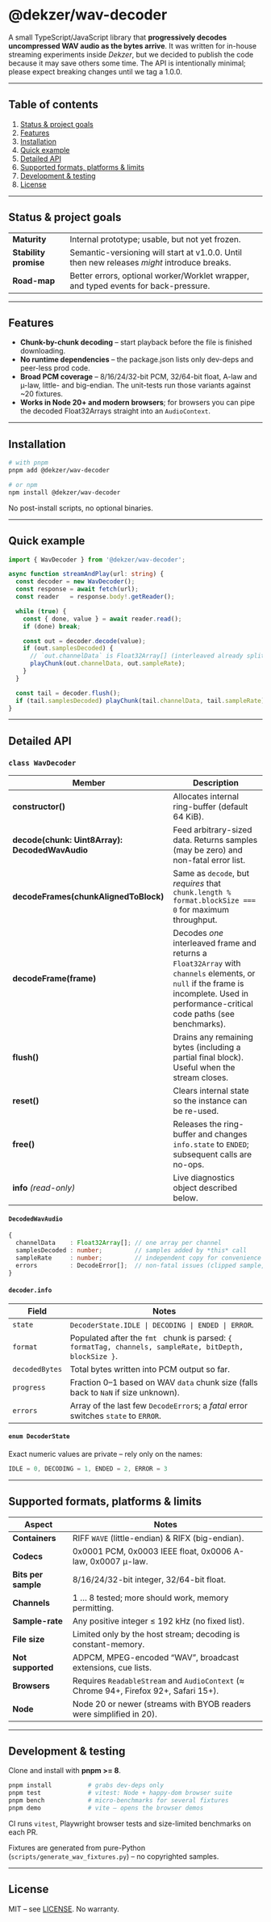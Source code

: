# @dekzer/wav-decoder <!-- omit from toc -->

A small TypeScript/JavaScript library that **progressively decodes uncompressed WAV audio as the bytes arrive**.
It was written for in-house streaming experiments inside *Dekzer*, but we decided to publish the code because it may save others some time. The API is intentionally minimal; please expect breaking changes until we tag a 1.0.0.

---

## Table of contents

1. [Status & project goals](#status--project-goals)
2. [Features](#features)
3. [Installation](#installation)
4. [Quick example](#quick-example)
5. [Detailed API](#detailed-api)
6. [Supported formats, platforms & limits](#supported-formats-platforms--limits)
7. [Development & testing](#development--testing)
8. [License](#license)

---

## Status & project goals

|                       |                                                                                             |
| --------------------- | ------------------------------------------------------------------------------------------- |
| **Maturity**          | Internal prototype; usable, but not yet frozen.                                             |
| **Stability promise** | Semantic-versioning will start at v1.0.0. Until then new releases *might* introduce breaks. |
| **Road-map**          | Better errors, optional worker/Worklet wrapper, and typed events for back-pressure.         |

---

## Features

* **Chunk-by-chunk decoding** – start playback before the file is finished downloading.
* **No runtime dependencies** – the package.json lists only dev-deps and peer-less prod code.&#x20;
* **Broad PCM coverage** – 8/16/24/32-bit PCM, 32/64-bit float, A-law and µ-law, little- and big-endian.
  The unit-tests run those variants against \~20 fixtures.&#x20;
* **Works in Node 20+ and modern browsers**; for browsers you can pipe the decoded Float32Arrays straight into an `AudioContext`.

---

## Installation

```bash
# with pnpm
pnpm add @dekzer/wav-decoder

# or npm
npm install @dekzer/wav-decoder
```

No post-install scripts, no optional binaries.

---

## Quick example

```ts
import { WavDecoder } from '@dekzer/wav-decoder';

async function streamAndPlay(url: string) {
  const decoder = new WavDecoder();
  const response = await fetch(url);
  const reader   = response.body!.getReader();

  while (true) {
    const { done, value } = await reader.read();
    if (done) break;

    const out = decoder.decode(value);
    if (out.samplesDecoded) {
      // `out.channelData` is Float32Array[] (interleaved already split per channel)
      playChunk(out.channelData, out.sampleRate);
    }
  }

  const tail = decoder.flush();
  if (tail.samplesDecoded) playChunk(tail.channelData, tail.sampleRate);
}
```

---

## Detailed API

### `class WavDecoder`

| Member                                         | Description                                                                                                                                                                             |
| ---------------------------------------------- | --------------------------------------------------------------------------------------------------------------------------------------------------------------------------------------- |
| **constructor()**                              | Allocates internal ring-buffer (default 64 KiB).                                                                                                                                        |
| **decode(chunk: Uint8Array): DecodedWavAudio** | Feed arbitrary-sized data. Returns samples (may be zero) and non-fatal error list.                                                                                                      |
| **decodeFrames(chunkAlignedToBlock)**          | Same as `decode`, but *requires* that `chunk.length % format.blockSize === 0` for maximum throughput.                                                                                   |
| **decodeFrame(frame)**                         | Decodes *one* interleaved frame and returns a `Float32Array` with `channels` elements, or `null` if the frame is incomplete. Used in performance-critical code paths (see benchmarks).  |
| **flush()**                                    | Drains any remaining bytes (including a partial final block). Useful when the stream closes.                                                                                            |
| **reset()**                                    | Clears internal state so the instance can be re-used.                                                                                                                                   |
| **free()**                                     | Releases the ring-buffer and changes `info.state` to `ENDED`; subsequent calls are no-ops.                                                                                              |
| **info** *(read-only)*                         | Live diagnostics object described below.                                                                                                                                                |

#### `DecodedWavAudio`

```ts
{
  channelData    : Float32Array[]; // one array per channel
  samplesDecoded : number;         // samples added by *this* call
  sampleRate     : number;         // independent copy for convenience
  errors         : DecodeError[];  // non-fatal issues (clipped sample, NaN, …)
}
```

#### `decoder.info`

| Field          | Notes                                                                                                   |
|----------------|---------------------------------------------------------------------------------------------------------|
| `state`        | `DecoderState.IDLE \| DECODING \| ENDED \| ERROR`.                                                      |
| `format`       | Populated after the `fmt ` chunk is parsed: `{ formatTag, channels, sampleRate, bitDepth, blockSize }`. |
| `decodedBytes` | Total bytes written into PCM output so far.                                                             |
| `progress`     | Fraction 0–1 based on WAV `data` chunk size (falls back to `NaN` if size unknown).                      |
| `errors`       | Array of the last few `DecodeError`s; a *fatal* error switches `state` to `ERROR`.                      |

#### `enum DecoderState`

Exact numeric values are private – rely only on the names:

```ts
IDLE = 0, DECODING = 1, ENDED = 2, ERROR = 3
```

---

## Supported formats, platforms & limits

| Aspect              | Notes                                                                                 |
|---------------------|---------------------------------------------------------------------------------------|
| **Containers**      | RIFF `WAVE` (little-endian) & RIFX (big-endian).                                      |
| **Codecs**          | 0x0001 PCM, 0x0003 IEEE float, 0x0006 A-law, 0x0007 µ-law.                            |
| **Bits per sample** | 8/16/24/32-bit integer, 32/64-bit float.                                              |
| **Channels**        | 1 … 8 tested; more should work, memory permitting.                                    |
| **Sample-rate**     | Any positive integer ≤ 192 kHz (no fixed list).                                       |
| **File size**       | Limited only by the host stream; decoding is constant-memory.                         |
| **Not supported**   | ADPCM, MPEG-encoded “WAV”, broadcast extensions, cue lists.                           |
| **Browsers**        | Requires `ReadableStream` and `AudioContext` (≈ Chrome 94+, Firefox 92+, Safari 15+). |
| **Node**            | Node 20 or newer (streams with BYOB readers were simplified in 20).                   |

---

## Development & testing

Clone and install with **pnpm >= 8**.

```bash
pnpm install          # grabs dev-deps only
pnpm test             # vitest: Node + happy-dom browser suite
pnpm bench            # micro-benchmarks for several fixtures
pnpm demo             # vite – opens the browser demos
```

CI runs `vitest`, Playwright browser tests and size-limited benchmarks on each PR.&#x20;

Fixtures are generated from pure-Python (`scripts/generate_wav_fixtures.py`) – no copyrighted samples.&#x20;

---

## License

MIT – see [LICENSE](./LICENSE). No warranty.
